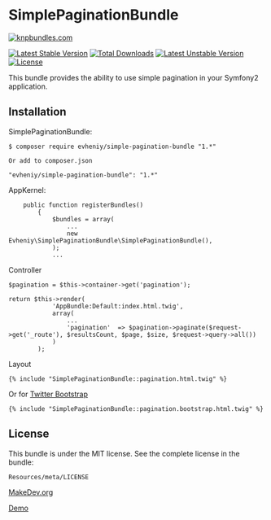 SimplePaginationBundle
=================

[![knpbundles.com](http://knpbundles.com/evheniy/SimplePaginationBundle/badge)](http://knpbundles.com/evheniy/SimplePaginationBundle)

[![Latest Stable Version](https://poser.pugx.org/evheniy/simple-pagination-bundle/v/stable.svg)](https://packagist.org/packages/evheniy/simple-pagination-bundle) [![Total Downloads](https://poser.pugx.org/evheniy/simple-pagination-bundle/downloads.svg)](https://packagist.org/packages/evheniy/simple-pagination-bundle) [![Latest Unstable Version](https://poser.pugx.org/evheniy/simple-pagination-bundle/v/unstable.svg)](https://packagist.org/packages/evheniy/simple-pagination-bundle) [![License](https://poser.pugx.org/evheniy/simple-pagination-bundle/license.svg)](https://packagist.org/packages/evheniy/simple-pagination-bundle)

This bundle provides the ability to use simple pagination in your Symfony2 application.

Installation
------------

SimplePaginationBundle:

    $ composer require evheniy/simple-pagination-bundle "1.*"

    Or add to composer.json

    "evheniy/simple-pagination-bundle": "1.*"


AppKernel:

        public function registerBundles()
            {
                $bundles = array(
                    ...
                    new Evheniy\SimplePaginationBundle\SimplePaginationBundle(),
                );
                ...

Controller

    $pagination = $this->container->get('pagination');
    
    return $this->render(
                'AppBundle:Default:index.html.twig',
                array(
                    ...
                    'pagination'  => $pagination->paginate($request->get('_route'), $resultsCount, $page, $size, $request->query->all())
                )
            );

Layout

    {% include "SimplePaginationBundle::pagination.html.twig" %}

Or for [Twitter Bootstrap][3]

    {% include "SimplePaginationBundle::pagination.bootstrap.html.twig" %}

License
-------

This bundle is under the MIT license. See the complete license in the bundle:

    Resources/meta/LICENSE

[MakeDev.org][1]

[Demo][2]

[1]:  http://makedev.org/articles/symfony/bundles/pagination_bundle.html
[2]:  http://makedev.org/app_dev.php/search/?q=PHP
[3]:  https://github.com/evheniy/TwitterBootstrapBundle